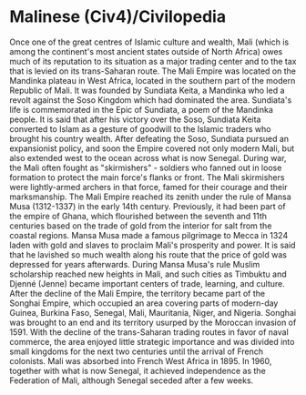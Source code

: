 # Malinese (Civ4)/Civilopedia

Once one of the great centres of Islamic culture and wealth, Mali (which is among the continent's most ancient states outside of North Africa) owes much of its reputation to its situation as a major trading center and to the tax that is levied on its trans-Saharan route. The Mali Empire was located on the Mandinka plateau in West Africa, located in the southern part of the modern Republic of Mali. It was founded by Sundiata Keita, a Mandinka who led a revolt against the Soso Kingdom which had dominated the area. Sundiata's life is commemorated in the Epic of Sundiata, a poem of the Mandinka people. It is said that after his victory over the Soso, Sundiata Keita converted to Islam as a gesture of goodwill to the Islamic traders who brought his country wealth. After defeating the Soso, Sundiata pursued an expansionist policy, and soon the Empire covered not only modern Mali, but also extended west to the ocean across what is now Senegal. During war, the Mali often fought as "skirmishers" - soldiers who fanned out in loose formation to protect the main force's flanks or front. The Mali skirmishers were lightly-armed archers in that force, famed for their courage and their marksmanship.
The Mali Empire reached its zenith under the rule of Mansa Musa (1312-1337) in the early 14th century. Previously, it had been part of the empire of Ghana, which flourished between the seventh and 11th centuries based on the trade of gold from the interior for salt from the coastal regions. Mansa Musa made a famous pilgrimage to Mecca in 1324 laden with gold and slaves to proclaim Mali's prosperity and power. It is said that he lavished so much wealth along his route that the price of gold was depressed for years afterwards. During Mansa Musa's rule Muslim scholarship reached new heights in Mali, and such cities as Timbuktu and Djenné (Jenne) became important centers of trade, learning, and culture.
After the decline of the Mali Empire, the territory became part of the Songhai Empire, which occupied an area covering parts of modern-day Guinea, Burkina Faso, Senegal, Mali, Mauritania, Niger, and Nigeria. Songhai was brought to an end and its territory usurped by the Moroccan invasion of 1591. With the decline of the trans-Saharan trading routes in favor of naval commerce, the area enjoyed little strategic importance and was divided into small kingdoms for the next two centuries until the arrival of French colonists. Mali was absorbed into French West Africa in 1895. In 1960, together with what is now Senegal, it achieved independence as the Federation of Mali, although Senegal seceded after a few weeks.
